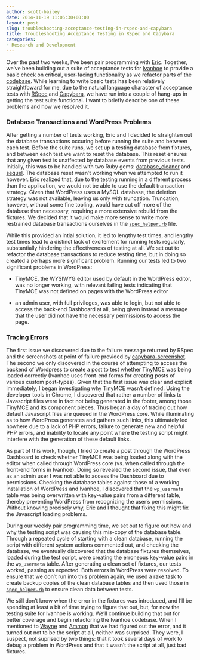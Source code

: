 ```yaml
---
author: scott-bailey
date: 2014-11-19 11:06:30+00:00
layout: post
slug: troubleshooting-acceptance-testing-in-rspec-and-capybara
title: Troubleshooting Acceptance Testing in RSpec and Capybara
categories:
- Research and Development
---
```


Over the past two weeks, I’ve been pair programming with [Eric](http://scholarslab.org/people/eric-rochester/). Together, we’ve been building out a suite of acceptance tests for [Ivanhoe](http://ivanhoe.scholarslab.org) to provide a basic check on critical, user-facing functionality as we refactor parts of the [codebase](http://github.com/scholarslab/ivanhoe). While learning to write basic tests has been relatively straightfoward for me, due to the natural language character of acceptance tests with [RSpec](https://relishapp.com/rspec) and [Capybara](http://jnicklas.github.io/capybara/), we have run into a couple of hang-ups in getting the test suite functional. I want to briefly describe one of these problems and how we resolved it.





### Database Transactions and WordPress Problems





After getting a number of tests working, Eric and I decided to straighten out the database transactions occuring before running the suite and between each test. Before the suite runs, we set up a testing database from fixtures, and between each test we want to reset the database. This reset ensures that any given test is unaffected by database events from previous tests. Initially, this was to be handled with two Ruby gems: [database_cleaner](https://github.com/DatabaseCleaner/database_cleaner) and [sequel](https://github.com/jeremyevans/sequel). The database reset wasn’t working when we attempted to run it however. Eric realized that, due to the testing running in a different process than the application, we would not be able to use the default transaction strategy. Given that WordPress uses a MySQL database, the deletion strategy was not available, leaving us only with truncation. Truncation, however, without some fine tooling, would have cut off more of the database than necessary, requiring a more extensive rebuild from the fixtures. We decided that it would make more sense to write more restrained database transactions ourselves in the [`spec_helper.rb`](https://github.com/scholarslab/ivanhoe/blob/feature/rspec_scott/spec/spec_helper.rb) file. 





While this provided an intial solution, it led to lengthy test times, and lengthy test times lead to a distinct lack of excitement for running tests regularly, substantially hindering the effectiveness of testing at all. We set out to refactor the database transactions to reduce testing time, but in doing so created a perhaps more significant problem. Running our tests led to two significant problems in WordPress:






	
  * TinyMCE, the WYSIWYG editor used by default in the WordPress editor, was no longer working, with relevant failing tests indicating that TinyMCE was not defined on pages with the WordPress editor

	
  * an admin user, with full privileges, was able to login, but not able to access the back-end Dashboard at all, being given instead a message that the user did not have the necessary permissions to access the page. 





### Tracing Errors





The first issue we discovered due to the failure message returned by RSpec and the screenshots at point of failure provided by [capybara-screenshot](https://github.com/mattheworiordan/capybara-screenshot). The second we only discovered in the course of attempting to access the backend of Wordpress to create a post to test whether TinyMCE was being loaded correctly (Ivanhoe uses front-end forms for creating posts of various custom post-types). Given that the first issue was clear and explicit immediately, I began investigating why TinyMCE wasn’t defined. Using the developer tools in Chrome, I discovered that rather a number of links to Javascript files were in fact not being generated in the footer, among those TinyMCE and its component pieces. Thus began a day of tracing out how default Javascript files are queued in the WordPress core. While illuminating as to how WordPress generates and gathers such links, this ultimately led nowhere due to a lack of PHP errors, failure to generate new and helpful PHP errors, and inability to locate any point where the testing script might interfere with the generation of these default links. 





As part of this work, though, I tried to create a post through the WordPress Dashboard to check whether TinyMCE was being loaded along with the editor when called through WordPress core (vs. when called through the front-end forms in Ivanhoe). Doing so revealed the second issue, that even as an admin user I was not able to access the Dashboard due to permissions. Checking the database tables against those of a working installation of WordPress and Ivanhoe, I discovered that the `wp_usermeta` table was being overwritten with key-value pairs from a different table, thereby preventing WordPress from recognizing the user’s permissions. Without knowing precisely why, Eric and I thought that fixing this might fix the Javascript loading problems. 





During our weekly pair programming time, we set out to figure out how and why the testing script was causing this mis-copy of the database table. Through a repeated cycle of starting with a clean database, running the script with different system actions commented out, and checking the database, we eventually discovered that the database fixtures themselves, loaded during the test script, were creating the erroneous key-value pairs in the `wp_usermeta` table. After generating a clean set of fixtures, our tests worked, passing as expected. Both errors in WordPress were resolved. To ensure that we don’t run into this problem again, we used a [rake task](https://github.com/scholarslab/ivanhoe/blob/feature/rspec_scott/Rakefile#L17) to create backup copies of the clean database tables and then used those in [`spec_helper.rb`](https://github.com/scholarslab/ivanhoe/blob/feature/rspec_scott/spec/spec_helper.rb) to ensure clean data between tests.





We still don’t know when the error in the fixtures was introduced, and I’ll be spending at least a bit of time trying to figure that out, but, for now the testing suite for Ivanhoe is working. We’ll continue building that out for better coverage and begin refactoring the Ivanhoe codebase. When I mentioned to [Wayne](http://scholarslab.org/people/wayne-graham/) and [Ammon](http://scholarslab.org/people/ammon-shepherd/) that we had figured out the error, and it turned out not to be the script at all, neither was surprised. They were, I suspect, not suprised by two things: that it took several days of work to debug a problem in WordPress and that it wasn’t the script at all, just bad fixtures.   




